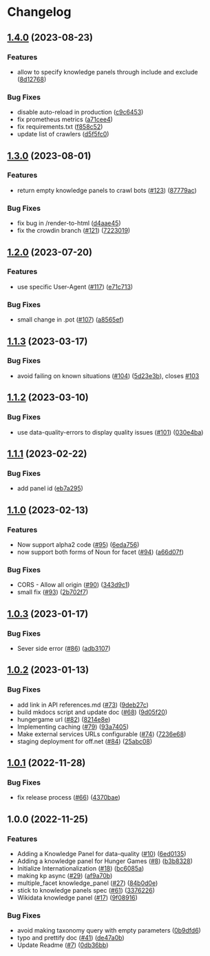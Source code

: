 # Changelog

## [1.4.0](https://github.com/openfoodfacts/facets-knowledge-panels/compare/v1.3.0...v1.4.0) (2023-08-23)


### Features

* allow to specify knowledge panels through include and exclude ([8d12768](https://github.com/openfoodfacts/facets-knowledge-panels/commit/8d1276872d351218cd5d7741845a96af3606ec3e))


### Bug Fixes

* disable auto-reload in production ([c9c6453](https://github.com/openfoodfacts/facets-knowledge-panels/commit/c9c64532b83c76b65980df5801a27264325afb0b))
* fix prometheus metrics ([a71cee4](https://github.com/openfoodfacts/facets-knowledge-panels/commit/a71cee4e2695cec946dc17377d35ec7a548aba23))
* fix requirements.txt ([f858c52](https://github.com/openfoodfacts/facets-knowledge-panels/commit/f858c52713a5acfc14940466b733dc2a398f4041))
* update list of crawlers ([d5f5fc0](https://github.com/openfoodfacts/facets-knowledge-panels/commit/d5f5fc05e0467f08eafc788b9332e1dcaadd220e))

## [1.3.0](https://github.com/openfoodfacts/facets-knowledge-panels/compare/v1.2.0...v1.3.0) (2023-08-01)


### Features

* return empty knowledge panels to crawl bots ([#123](https://github.com/openfoodfacts/facets-knowledge-panels/issues/123)) ([87779ac](https://github.com/openfoodfacts/facets-knowledge-panels/commit/87779ac0238398f9f1f0643e3b5a95c53652da19))


### Bug Fixes

* fix bug in /render-to-html ([d4aae45](https://github.com/openfoodfacts/facets-knowledge-panels/commit/d4aae452e0b0bb48843db1cadd84ded628aea475))
* fix the crowdin branch ([#121](https://github.com/openfoodfacts/facets-knowledge-panels/issues/121)) ([7223019](https://github.com/openfoodfacts/facets-knowledge-panels/commit/72230193fda5cb0fba4ea9fe410b23af88138e83))

## [1.2.0](https://github.com/openfoodfacts/facets-knowledge-panels/compare/v1.1.3...v1.2.0) (2023-07-20)


### Features

* use specific User-Agent ([#117](https://github.com/openfoodfacts/facets-knowledge-panels/issues/117)) ([e71c713](https://github.com/openfoodfacts/facets-knowledge-panels/commit/e71c71364ad008cabfb4f1772943b038f519dc7a))


### Bug Fixes

* small change in .pot ([#107](https://github.com/openfoodfacts/facets-knowledge-panels/issues/107)) ([a8565ef](https://github.com/openfoodfacts/facets-knowledge-panels/commit/a8565ef51df3611f152a77a46ecd0e64db34163a))

## [1.1.3](https://github.com/openfoodfacts/facets-knowledge-panels/compare/v1.1.2...v1.1.3) (2023-03-17)


### Bug Fixes

* avoid failing on known situations ([#104](https://github.com/openfoodfacts/facets-knowledge-panels/issues/104)) ([5d23e3b](https://github.com/openfoodfacts/facets-knowledge-panels/commit/5d23e3ba5d812af9bbe621f5e2f6f13396c3d7a5)), closes [#103](https://github.com/openfoodfacts/facets-knowledge-panels/issues/103)

## [1.1.2](https://github.com/openfoodfacts/facets-knowledge-panels/compare/v1.1.1...v1.1.2) (2023-03-10)


### Bug Fixes

* use data-quality-errors to display quality issues ([#101](https://github.com/openfoodfacts/facets-knowledge-panels/issues/101)) ([030e4ba](https://github.com/openfoodfacts/facets-knowledge-panels/commit/030e4ba289e17968fee6347ccf086518cbac86c3))

## [1.1.1](https://github.com/openfoodfacts/facets-knowledge-panels/compare/v1.1.0...v1.1.1) (2023-02-22)


### Bug Fixes

* add panel id ([eb7a295](https://github.com/openfoodfacts/facets-knowledge-panels/commit/eb7a2950ba05d69e324abba4207375d8938bad66))

## [1.1.0](https://github.com/openfoodfacts/facets-knowledge-panels/compare/v1.0.3...v1.1.0) (2023-02-13)


### Features

* Now support alpha2 code ([#95](https://github.com/openfoodfacts/facets-knowledge-panels/issues/95)) ([6eda756](https://github.com/openfoodfacts/facets-knowledge-panels/commit/6eda756eca7703f9cf0e1a7fad9cf868366df12d))
* now support both forms of Noun for facet ([#94](https://github.com/openfoodfacts/facets-knowledge-panels/issues/94)) ([a66d07f](https://github.com/openfoodfacts/facets-knowledge-panels/commit/a66d07f6c6070dc5f0a113070040a971650289c0))


### Bug Fixes

* CORS - Allow all origin ([#90](https://github.com/openfoodfacts/facets-knowledge-panels/issues/90)) ([343d9c1](https://github.com/openfoodfacts/facets-knowledge-panels/commit/343d9c1f547b4dc4acc724fbfa84ad3ffe666eb4))
* small fix ([#93](https://github.com/openfoodfacts/facets-knowledge-panels/issues/93)) ([2b702f7](https://github.com/openfoodfacts/facets-knowledge-panels/commit/2b702f7a236abf1ca5b3a5de28c17d3b982021f7))

## [1.0.3](https://github.com/openfoodfacts/facets-knowledge-panels/compare/v1.0.2...v1.0.3) (2023-01-17)


### Bug Fixes

* Sever side error ([#86](https://github.com/openfoodfacts/facets-knowledge-panels/issues/86)) ([adb3107](https://github.com/openfoodfacts/facets-knowledge-panels/commit/adb3107cdae79b168b33e197db3f13372b0e5543))

## [1.0.2](https://github.com/openfoodfacts/facets-knowledge-panels/compare/v1.0.1...v1.0.2) (2023-01-13)


### Bug Fixes

* add link in API references.md ([#73](https://github.com/openfoodfacts/facets-knowledge-panels/issues/73)) ([9deb27c](https://github.com/openfoodfacts/facets-knowledge-panels/commit/9deb27cd252d9f89c293b2e9061bd513bf9f360a))
* build mkdocs script and update doc ([#68](https://github.com/openfoodfacts/facets-knowledge-panels/issues/68)) ([9d05f20](https://github.com/openfoodfacts/facets-knowledge-panels/commit/9d05f20e0cdf94d73a1fe42214d1a07da7216302))
* hungergame url ([#82](https://github.com/openfoodfacts/facets-knowledge-panels/issues/82)) ([8214e8e](https://github.com/openfoodfacts/facets-knowledge-panels/commit/8214e8ee562f54b2efaed833c53e9713665f7260))
* Implementing caching ([#79](https://github.com/openfoodfacts/facets-knowledge-panels/issues/79)) ([93a7405](https://github.com/openfoodfacts/facets-knowledge-panels/commit/93a740549a65b793fc3a8db8fc33b7b196df5a1f))
* Make external services URLs configurable ([#74](https://github.com/openfoodfacts/facets-knowledge-panels/issues/74)) ([7236e68](https://github.com/openfoodfacts/facets-knowledge-panels/commit/7236e6850dbce36329a5d9e61e91b8401f65ea7c))
* staging deployment for off.net ([#84](https://github.com/openfoodfacts/facets-knowledge-panels/issues/84)) ([25abc08](https://github.com/openfoodfacts/facets-knowledge-panels/commit/25abc08bc097fd12503bcf3d05e13a63d3e234da))

## [1.0.1](https://github.com/openfoodfacts/facets-knowledge-panels/compare/v1.0.0...v1.0.1) (2022-11-28)


### Bug Fixes

* fix release process ([#66](https://github.com/openfoodfacts/facets-knowledge-panels/issues/66)) ([4370bae](https://github.com/openfoodfacts/facets-knowledge-panels/commit/4370bae0fbdc05aee7e03ff8b9917abcde725b52))

## 1.0.0 (2022-11-25)


### Features

* Adding a Knowledge Panel for data-quality ([#10](https://github.com/openfoodfacts/facets-knowledge-panels/issues/10)) ([6ed0135](https://github.com/openfoodfacts/facets-knowledge-panels/commit/6ed013545e416bbc1b77a044efedea7e8726914f))
* Adding a knowledge panel for Hunger Games ([#8](https://github.com/openfoodfacts/facets-knowledge-panels/issues/8)) ([b3b8328](https://github.com/openfoodfacts/facets-knowledge-panels/commit/b3b8328c738a4d0b0dbbbcc1a9e9748178928cce))
* Initialize Internationalization ([#18](https://github.com/openfoodfacts/facets-knowledge-panels/issues/18)) ([bc6085a](https://github.com/openfoodfacts/facets-knowledge-panels/commit/bc6085aab97624502306cd4b3b55b9d351aa03c4))
* making kp async ([#29](https://github.com/openfoodfacts/facets-knowledge-panels/issues/29)) ([af9a70b](https://github.com/openfoodfacts/facets-knowledge-panels/commit/af9a70b1a2095fcfb4ebdb83b7255edf114a413b))
* multiple_facet knowledge_panel ([#27](https://github.com/openfoodfacts/facets-knowledge-panels/issues/27)) ([84b0d0e](https://github.com/openfoodfacts/facets-knowledge-panels/commit/84b0d0ec875253bc6ac4ac8df6077b8ed6e77149))
* stick to knowledge panels spec ([#61](https://github.com/openfoodfacts/facets-knowledge-panels/issues/61)) ([3376226](https://github.com/openfoodfacts/facets-knowledge-panels/commit/3376226f27069e71ce0bb71b69906530e3409df9))
* Wikidata knowledge panel ([#17](https://github.com/openfoodfacts/facets-knowledge-panels/issues/17)) ([9f08916](https://github.com/openfoodfacts/facets-knowledge-panels/commit/9f08916406a4e997b5a66e8affd4ea09a8650a1a))


### Bug Fixes

* avoid making taxonomy query with empty parameters ([0b9dfd6](https://github.com/openfoodfacts/facets-knowledge-panels/commit/0b9dfd6d1621afa70ffed5a0f15daadb1a1d9748))
* typo and prettify doc ([#41](https://github.com/openfoodfacts/facets-knowledge-panels/issues/41)) ([de47a0b](https://github.com/openfoodfacts/facets-knowledge-panels/commit/de47a0b3c21d9503fda961a669b358f0491f1165))
* Update Readme ([#7](https://github.com/openfoodfacts/facets-knowledge-panels/issues/7)) ([0db36bb](https://github.com/openfoodfacts/facets-knowledge-panels/commit/0db36bb1690d4a39cb5df49e37159c87f0204797))
